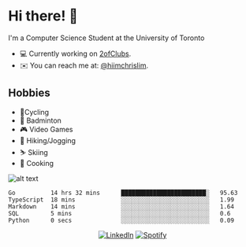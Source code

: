 # Hi there! 👋
I'm a Computer Science Student at the University of Toronto

- 💻 Currently working on [2ofClubs](https://github.com/2-of-clubs).
- ✉️ You can reach me at: [@hiimchrislim](mailto:hello@hiimchrislim.co).

## Hobbies
- 🚴Cycling
- 🏸 Badminton
- 🎮 Video Games
- 🏃 Hiking/Jogging
- ⛷️ Skiing
- 🍳 Cooking

![alt text](https://user-images.githubusercontent.com/24628243/87171758-22f18c00-c2a1-11ea-9d8d-2777e59004b4.png "2ofClubs Logo")

<!--START_SECTION:waka-->
```text
Go          14 hrs 32 mins      ████████████████████████░   95.63 
TypeScript  18 mins             ░░░░░░░░░░░░░░░░░░░░░░░░░   1.99 
Markdown    14 mins             ░░░░░░░░░░░░░░░░░░░░░░░░░   1.64 
SQL         5 mins              ░░░░░░░░░░░░░░░░░░░░░░░░░   0.6 
Python      0 secs              ░░░░░░░░░░░░░░░░░░░░░░░░░   0.09
```
<!--END_SECTION:waka-->

<div align="center">

<a href="https://www.linkedin.com/in/hiimchrislim" target="_blank"><img src="https://img.shields.io/badge/LinkedIn-%230077B5.svg?&style=flat-square&logo=linkedin&logoColor=white" alt="LinkedIn"></a>
<a href="https://open.spotify.com/user/clim1231" target="_blank"><img src="https://img.shields.io/badge/Spotify-%231ED760.svg?&style=flat-square&logo=spotify&logoColor=white" alt="Spotify"></a>

</div>
